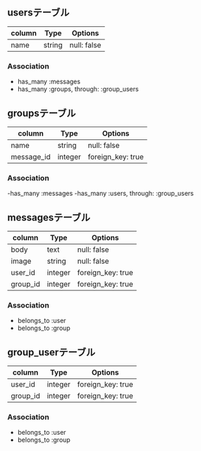 ## usersテーブル

|column        |Type      |Options|
|--------------|----------|-------|
|name          |string    |null: false|


### Association
- has_many :messages
- has_many :groups, through: :group_users


## groupsテーブル

|column        |Type      |Options|
|--------------|----------|-------|
|name          |string    |null: false|
|message_id    |integer   |foreign_key: true|

### Association
-has_many :messages
-has_many :users, through: :group_users

## messagesテーブル

|column        |Type      |Options|
|--------------|----------|-------|
|body          |text      |null: false|
|image         |string    |null: false|
|user_id       |integer   |foreign_key: true|
|group_id      |integer   |foreign_key: true|

### Association

- belongs_to :user
- belongs_to :group

## group_userテーブル

|column        |Type      |Options|
|--------------|----------|-------|
|user_id       |integer   |foreign_key: true|
|group_id      |integer   |foreign_key: true|

### Association

- belongs_to :user
- belongs_to :group
